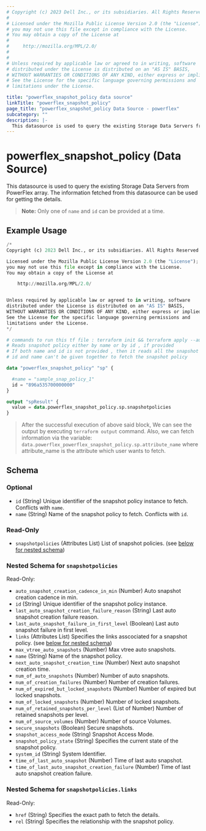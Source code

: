 ```yaml
---
# Copyright (c) 2023 Dell Inc., or its subsidiaries. All Rights Reserved.
# 
# Licensed under the Mozilla Public License Version 2.0 (the "License");
# you may not use this file except in compliance with the License.
# You may obtain a copy of the License at
# 
#     http://mozilla.org/MPL/2.0/
# 
# 
# Unless required by applicable law or agreed to in writing, software
# distributed under the License is distributed on an "AS IS" BASIS,
# WITHOUT WARRANTIES OR CONDITIONS OF ANY KIND, either express or implied.
# See the License for the specific language governing permissions and
# limitations under the License.

title: "powerflex_snapshot_policy data source"
linkTitle: "powerflex_snapshot_policy"
page_title: "powerflex_snapshot_policy Data Source - powerflex"
subcategory: ""
description: |-
  This datasource is used to query the existing Storage Data Servers from PowerFlex array. The information fetched from this datasource can be used for getting the details.
---
```


# powerflex_snapshot_policy (Data Source)

This datasource is used to query the existing Storage Data Servers from PowerFlex array. The information fetched from this datasource can be used for getting the details.

> **Note:** Only one of `name` and `id` can be provided at a time.

## Example Usage

```terraform
/*
Copyright (c) 2023 Dell Inc., or its subsidiaries. All Rights Reserved.

Licensed under the Mozilla Public License Version 2.0 (the "License");
you may not use this file except in compliance with the License.
You may obtain a copy of the License at

    http://mozilla.org/MPL/2.0/


Unless required by applicable law or agreed to in writing, software
distributed under the License is distributed on an "AS IS" BASIS,
WITHOUT WARRANTIES OR CONDITIONS OF ANY KIND, either express or implied.
See the License for the specific language governing permissions and
limitations under the License.
*/

# commands to run this tf file : terraform init && terraform apply --auto-approve
# Reads snapshot policy either by name or by id , if provided
# If both name and id is not provided , then it reads all the snapshot policies
# id and name can't be given together to fetch the snapshot policy

data "powerflex_snapshot_policy" "sp" {

  #name = "sample_snap_policy_1"
  id = "896a535700000000"
}

output "spResult" {
  value = data.powerflex_snapshot_policy.sp.snapshotpolicies
}
```

> After the successful execution of above said block, We can see the output by executing `terraform output` command. Also, we can fetch information via the variable: `data.powerflex_powerflex_snapshot_policy.sp.attribute_name` where attribute_name is the attribute which user wants to fetch.

<!-- schema generated by tfplugindocs -->
## Schema

### Optional

- `id` (String) Unique identifier of the snapshot policy instance to fetch. Conflicts with `name`.
- `name` (String) Name of the snapshot policy to fetch. Conflicts with `id`.

### Read-Only

- `snapshotpolicies` (Attributes List) List of snapshot policies. (see [below for nested schema](#nestedatt--snapshotpolicies))

<a id="nestedatt--snapshotpolicies"></a>
### Nested Schema for `snapshotpolicies`

Read-Only:

- `auto_snapshot_creation_cadence_in_min` (Number) Auto snapshot creation cadence in min.
- `id` (String) Unique identifier of the snapshot policy instance.
- `last_auto_snapshot_creation_failure_reason` (String) Last auto snapshot creation failure reason.
- `last_auto_snapshot_failure_in_first_level` (Boolean) Last auto snapshot failure in first level.
- `links` (Attributes List) Specifies the links asscociated for a snapshot policy. (see [below for nested schema](#nestedatt--snapshotpolicies--links))
- `max_vtree_auto_snapshots` (Number) Max vtree auto snapshots.
- `name` (String) Name of the snapshot policy.
- `next_auto_snapshot_creation_time` (Number) Next auto snapshot creation time.
- `num_of_auto_snapshots` (Number) Number of auto snapshots.
- `num_of_creation_failures` (Number) Number of creation failures.
- `num_of_expired_but_locked_snapshots` (Number) Number of expired but locked snapshots.
- `num_of_locked_snapshots` (Number) Number of locked snapshots.
- `num_of_retained_snapshots_per_level` (List of Number) Number of retained snapshots per level.
- `num_of_source_volumes` (Number) Number of source Volumes.
- `secure_snapshots` (Boolean) Secure snapshots.
- `snapshot_access_mode` (String) Snapshot Access Mode.
- `snapshot_policy_state` (String) Specifies the current state of the snapshot policy.
- `system_id` (String) System Identifier.
- `time_of_last_auto_snapshot` (Number) Time of last auto snapshot.
- `time_of_last_auto_snapshot_creation_failure` (Number) Time of last auto snapshot creation failure.

<a id="nestedatt--snapshotpolicies--links"></a>
### Nested Schema for `snapshotpolicies.links`

Read-Only:

- `href` (String) Specifies the exact path to fetch the details.
- `rel` (String) Specifies the relationship with the snapshot policy.


